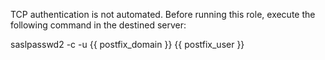 TCP authentication is not automated. Before running this role, execute the following command in the destined server:

saslpasswd2 -c -u {{ postfix_domain }} {{ postfix_user }}